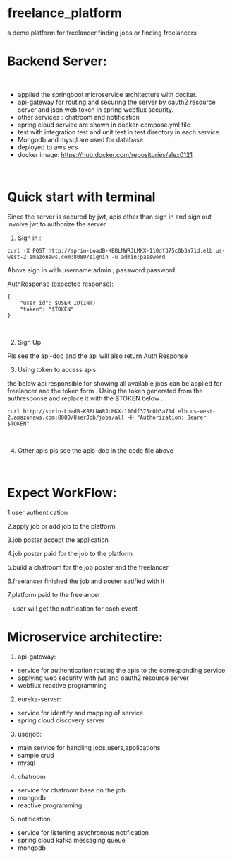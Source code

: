 # freelance_platform
a demo platform for freelancer finding jobs or finding freelancers 

# Backend Server:

<Br>

- applied the springboot microservice architecture with docker.
- api-gateway for routing and securing the server by oauth2 resource server and json web token in spring webflux security.
- other services : chatroom and notification
- spring cloud service are shown in docker-compose.yml file
- test with integration test and unit test in test directory in each service.
- Mongodb and mysql are used for database
- deployed to aws ecs
- docker image: https://hub.docker.com/repositories/alex0121

<Br>
    
# Quick start with terminal
Since the server is secured by jwt, apis other than sign in and sign out involve jwt to authorize the server

1. Sign in   :
```
curl -X POST http://sprin-LoadB-KBBLNWRJLMKX-110df375c0b3a71d.elb.us-west-2.amazonaws.com:8080/signin -u admin:password
```
Above sign in with username:admin , password:password
    
AuthResponse (expected response):
```
{
    "user_id": $USER_ID(INT)
    "token": "$TOKEN"
}
```
<Br>  
    
    
2. Sign Up

Pls see the api-doc and the api will also return Auth Response
<Br>
    
    
3. Using token to access apis:

the below api responsible for showing all available jobs can be applied for freelancer and the token form .
Using the token generated from the authresponse and replace it with the $TOKEN below .
```
curl http://sprin-LoadB-KBBLNWRJLMKX-110df375c0b3a71d.elb.us-west-2.amazonaws.com:8080/UserJob/jobs/all -H "Authorization: Bearer $TOKEN"
``` 
<Br>

    
4. Other apis
pls see the apis-doc in the code file above
    
<Br>

# Expect WorkFlow:
1.user authentication

2.apply job or add job to the platform

3.job poster accept the application

4.job poster paid for the job to the platform

5.build a chatroom for the job poster and the freelancer

6.freelancer finished the job and poster satified with it 

7.platform paid to the freelancer

--user will get the notification for each event

# Microservice architectire:
1. api-gateway:
- service for authentication routing the apis to the corresponding service
- applying web security with jwt and oauth2 resource server
- webflux reactive programming

2. eureka-server:
- service for identify and mapping of service
- spring cloud discovery server

3. userjob:
- main service for handling jobs,users,applications
- sample crud
- mysql

4. chatroom
- service for chatroom base on the job
- mongodb
- reactive programming

5. notification
- service for listening asychronous notification
- spring cloud kafka messaging queue
- mongodb
